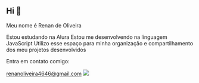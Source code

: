 ## Hi 👋

Meu nome é Renan de Oliveira

Estou estudando na Alura
Estou me desenvolvendo na linguagem JavaScript
Utilizo esse espaço para minha organização e compartilhamento dos meu projetos desenvolvidos

Entra em contato comigo:

renanoliveira4646@gmail.com ![](https://www.google.com/url?sa=i&url=https%3A%2F%2Fbr.pinterest.com%2Fpin%2F674273375483964423%2F&psig=AOvVaw2MFXXiJVSRMUijqnB2nE0S&ust=1717874410903000&source=images&cd=vfe&opi=89978449&ved=0CA8QjRxqFwoTCMDC9YObyoYDFQAAAAAdAAAAABAQ)

